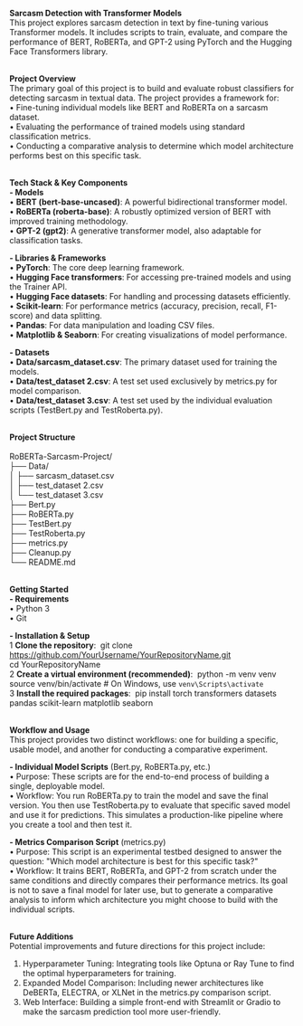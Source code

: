 **Sarcasm Detection with Transformer Models**  
This project explores sarcasm detection in text by fine-tuning various Transformer models. It includes scripts to train, evaluate, and compare the performance of BERT, RoBERTa, and GPT-2 using PyTorch and the Hugging Face Transformers library.<br><br>  

**Project Overview**  
The primary goal of this project is to build and evaluate robust classifiers for detecting sarcasm in textual data. The project provides a framework for:  
		• Fine-tuning individual models like BERT and RoBERTa on a sarcasm dataset.  
		• Evaluating the performance of trained models using standard classification metrics.  
		• Conducting a comparative analysis to determine which model architecture performs best on this specific task.  <br><br>


**Tech Stack & Key Components**  
**- Models**  
		• **BERT (bert-base-uncased)**: A powerful bidirectional transformer model.  
		• **RoBERTa (roberta-base)**: A robustly optimized version of BERT with improved training methodology.  
		• **GPT-2 (gpt2)**: A generative transformer model, also adaptable for classification tasks.  

**- Libraries & Frameworks**  
		• **PyTorch**: The core deep learning framework.  
		• **Hugging Face transformers**: For accessing pre-trained models and using the Trainer API.  
		• **Hugging Face datasets**: For handling and processing datasets efficiently.  
		• **Scikit-learn**: For performance metrics (accuracy, precision, recall, F1-score) and data splitting.  
		• **Pandas**: For data manipulation and loading CSV files.  
		• **Matplotlib & Seaborn**: For creating visualizations of model performance.  

**- Datasets**  
		• **Data/sarcasm_dataset.csv**: The primary dataset used for training the models.  
		• **Data/test_dataset 2.csv**: A test set used exclusively by metrics.py for model comparison.  
		• **Data/test_dataset 3.csv**: A test set used by the individual evaluation scripts (TestBert.py and TestRoberta.py).  <br><br>


**Project Structure**  <br><br>
RoBERTa-Sarcasm-Project/  
├── Data/  
│   ├── sarcasm_dataset.csv  
│   ├── test_dataset 2.csv  
│   └── test_dataset 3.csv  
├── Bert.py  
├── RoBERTa.py  
├── TestBert.py  
├── TestRoberta.py  
├── metrics.py  
├── Cleanup.py  
└── README.md  <br><br>


**Getting Started**  
**- Requirements**  
		• Python 3  
		• Git  

**- Installation & Setup**  
		1 **Clone the repository**:  git clone https://github.com/YourUsername/YourRepositoryName.git  
                               cd YourRepositoryName   <br>
		2 **Create a virtual environment (recommended)**:  python -m venv venv  
          	                                     source venv/bin/activate  # On Windows, use `venv\Scripts\activate`  
		3 **Install the required packages**:  pip install torch transformers datasets pandas scikit-learn matplotlib seaborn  <br><br>


**Workflow and Usage**  
This project provides two distinct workflows: one for building a specific, usable model, and another for conducting a comparative experiment.  

**- Individual Model Scripts** (Bert.py,  RoBERTa.py, etc.)  
	• Purpose: These scripts are for the end-to-end process of building a single, deployable model.  
	• Workflow: You run RoBERTa.py to train the model and save the final version. You then use TestRoberta.py to evaluate that specific saved model and use it for predictions. This simulates a production-like pipeline where you create a tool and then test it.  

**- Metrics Comparison Script** (metrics.py)  
	• Purpose: This script is an experimental testbed designed to answer the question: "Which model architecture is best for this specific task?"  
	• Workflow: It trains BERT, RoBERTa, and GPT-2 from scratch under the same conditions and directly compares their performance metrics. Its goal is not to save a final model for later use, but to generate a comparative analysis to inform which architecture you might choose to build with the individual scripts.  <br><br>


**Future Additions**  
Potential improvements and future directions for this project include:  
1. Hyperparameter Tuning: Integrating tools like Optuna or Ray Tune to find the optimal hyperparameters for training.  
2. Expanded Model Comparison: Including newer architectures like DeBERTa, ELECTRA, or XLNet in the metrics.py comparison script.  
3. Web Interface: Building a simple front-end with Streamlit or Gradio to make the sarcasm prediction tool more user-friendly.   

